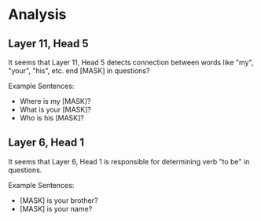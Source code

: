 # Analysis

## Layer 11, Head 5
It seems that Layer 11, Head 5 detects connection between words like "my", "your", "his", etc. end [MASK] in questions?

Example Sentences:
- Where is my [MASK]?
- What is your [MASK]?
- Who is his [MASK]?

## Layer 6, Head 1
It seems that Layer 6, Head 1 is responsible for determining verb "to be" in questions.

Example Sentences:
- [MASK] is your brother?
- [MASK] is your name?


